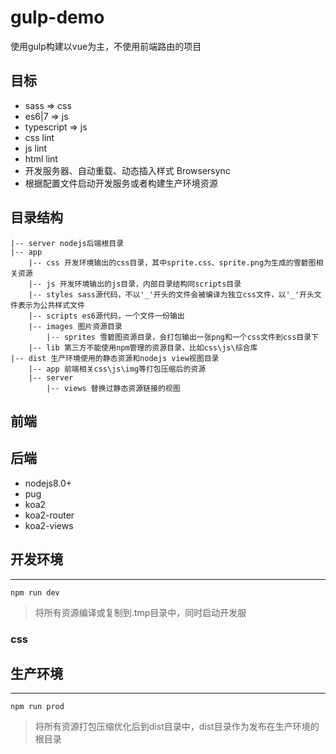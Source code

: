 <!--
 * @Description: In User Settings Edit
 * @Author: your name
 * @Date: 2019-08-30 16:03:24
 * @LastEditTime: 2019-09-05 11:21:58
 * @LastEditors: Please set LastEditors
 -->
 
# gulp-demo
使用gulp构建以vue为主，不使用前端路由的项目

## 目标

- sass => css
- es6|7 => js
- typescript => js
- css lint
- js lint
- html lint
- 开发服务器、自动重载、动态插入样式 Browsersync
- 根据配置文件启动开发服务或者构建生产环境资源

## 目录结构
```
|-- server nodejs后端根目录
|-- app
    |-- css 开发环境输出的css目录，其中sprite.css、sprite.png为生成的雪碧图相关资源
    |-- js 开发环境输出的js目录，内部目录结构同scripts目录
    |-- styles sass源代码，不以'_'开头的文件会被编译为独立css文件，以'_'开头文件表示为公共样式文件
    |-- scripts es6源代码，一个文件一份输出
    |-- images 图片资源目录
        |-- sprites 雪碧图资源目录，会打包输出一张png和一个css文件到css目录下
    |-- lib 第三方不能使用npm管理的资源目录，比如css\js\综合库
|-- dist 生产环境使用的静态资源和nodejs view视图目录
    |-- app 前端相关css\js\img等打包压缩后的资源
    |-- server
        |-- views 替换过静态资源链接的视图
```

## 前端



## 后端

- nodejs8.0+
- pug
- koa2
- koa2-router
- koa2-views

## 开发环境
---

`npm run dev`

> 将所有资源编译或复制到.tmp目录中，同时启动开发服

### css


## 生产环境
---

`npm run prod`

> 将所有资源打包压缩优化后到dist目录中，dist目录作为发布在生产环境的根目录


